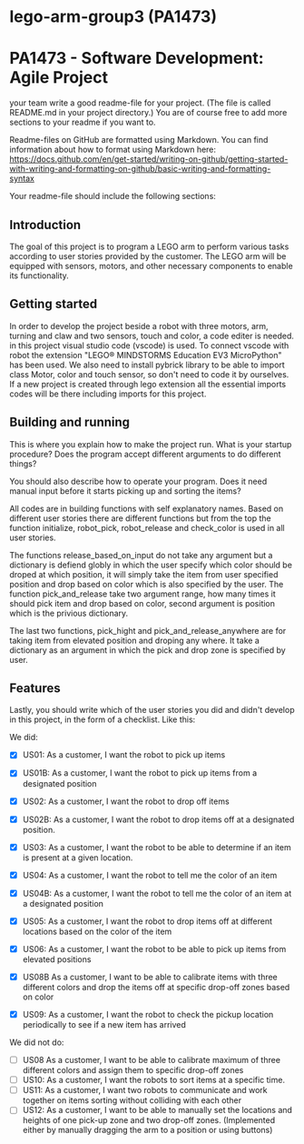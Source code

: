 # lego-arm-group3 (PA1473)



# PA1473 - Software Development: Agile Project 

your team write a good readme-file for your project. (The file is called README.md in your project directory.)
You are of course free to add more sections to your readme if you want to.

Readme-files on GitHub are formatted using Markdown. You can find information about how to format using Markdown here: https://docs.github.com/en/get-started/writing-on-github/getting-started-with-writing-and-formatting-on-github/basic-writing-and-formatting-syntax

Your readme-file should include the following sections:


## Introduction
The goal of this project is to program a LEGO arm to perform various tasks according to user stories provided by the customer. The LEGO arm will be equipped with sensors, motors, and other necessary components to enable its functionality.


## Getting started

In order to develop the project beside a robot with three motors, arm, turning and claw and two sensors, touch and color, a code editer is needed. in this project visual studio code (vscode) is used. To connect vscode with robot the extension "LEGO® MINDSTORMS Education EV3 MicroPython" has been used. We also need to install pybrick library to be able to import class Motor, color and touch sensor, so don't need to code it by ourselves.
If a new project is created through lego extension all the essential imports codes will be there including imports for this project. 

## Building and running

This is where you explain how to make the project run. What is your startup procedure? Does the program accept different arguments to do different things?

You should also describe how to operate your program. Does it need manual input before it starts picking up and sorting the items?

All codes are in building functions with self explanatory names. Based on different user stories there are different functions but from the top the function initialize, robot_pick, robot_release and check_color is used in all user stories. 

The functions release_based_on_input do not take any argument but a dictionary is defiend globly in which the user specify which color should be droped at which position, it will simply take the item from user specified position and drop based on color which is also specified by the user.
The function pick_and_release take two argument range, how many times it should pick item and drop based on color, second argument is position which is the privious dictionary. 

The last two functions, pick_hight and pick_and_release_anywhere are for taking item from elevated position and droping any where. It take a dictionary as an argument in which the pick and drop zone is specified by user. 

## Features

Lastly, you should write which of the user stories you did and didn't develop in this project, in the form of a checklist. Like this:

We did: 
- [x] US01: As a customer, I want the robot to pick up items
- [x] US01B: As a customer, I want the robot to pick up items from a designated position
- [x] US02: As a customer, I want the robot to drop off items
- [x] US02B: As a customer, I want the robot to drop items off at a designated position.
- [x] US03: As a customer, I want the robot to be able to determine if an item is present at a given location.
- [x] US04: As a customer, I want the robot to tell me the color of an item
- [x] US04B: As a customer, I want the robot to tell me the color of an item at a designated position
- [x] US05: As a customer, I want the robot to drop items off at different locations based on the color of the item
- [x] US06: As a customer, I want the robot to be able to pick up items from elevated positions
- [x] US08B As a customer, I want to be able to calibrate items with three different colors and drop the items off at specific drop-off zones based on color
- [x] US09: As a customer, I want the robot to check the pickup location periodically to see if a new item has arrived 
    

We did not do: 
- [ ] US08 As a customer, I want to be able to calibrate maximum of three different colors and assign them to
specific drop-off zones
- [ ] US10: As a customer, I want the robots to sort items at a specific time.
- [ ] US11: As a customer, I want two robots to communicate and work together on items sorting without colliding with each other
- [ ] US12: As a customer, I want to be able to manually set the locations and heights of one pick-up zone and two drop-off zones. (Implemented either by manually dragging the arm to a position or using buttons) 
